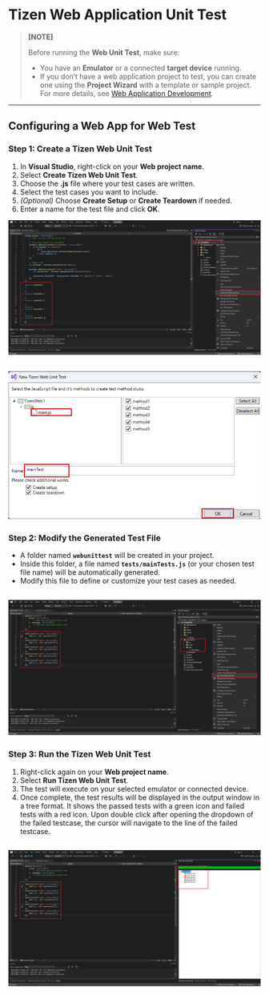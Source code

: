 # Tizen Web Application Unit Test

> **[NOTE]**
> 
> Before running the **Web Unit Test**, make sure:
> - You have an **Emulator** or a connected **target device** running.  
> - If you don’t have a web application project to test, you can create one using the **Project Wizard** with a template or sample project.  
>   For more details, see [Web Application Development](../Tizen/web.md).

---

##  Configuring a Web App for Web Test

###  Step 1: Create a Tizen Web Unit Test
1. In **Visual Studio**, right-click on your **Web project name**.  
2. Select **Create Tizen Web Unit Test**.  
3. Choose the **.js** file where your test cases are written.  
4. Select the test cases you want to include.  
5. *(Optional)* Choose **Create Setup** or **Create Teardown** if needed.  
6. Enter a name for the test file and click **OK**.

![Create Web Unit Test](media/create_web_unit_test.png)

![Web Unit Test Dialog](media/web_unit_test_dialog.png)
---

### Step 2: Modify the Generated Test File
- A folder named **`webunittest`** will be created in your project.  
- Inside this folder, a file named **`tests/mainTests.js`** (or your chosen test file name) will be automatically generated.  
- Modify this file to define or customize your test cases as needed.

![Run Web Unit Test](media/run_web_unit_test.png)
---

### Step 3: Run the Tizen Web Unit Test
1. Right-click again on your **Web project name**.  
2. Select **Run Tizen Web Unit Test**.  
3. The test will execute on your selected emulator or connected device.  
4. Once complete, the test results will be displayed in the output window in a tree format. It shows the passed tests with a green icon and failed tests with a red icon. Upon double click after opening the dropdown of the failed testcase, the cursor will navigate to the line of the failed testcase.
   
![Web Unit Test Result](media/web_unit_test_result.png)
---
